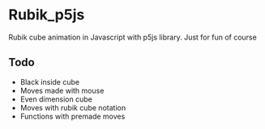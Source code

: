 # Rubik_p5js
Rubik cube animation in Javascript with p5js library. Just for fun of course

## Todo
* Black inside cube
* Moves made with mouse
* Even dimension cube
* Moves with rubik cube notation
* Functions with premade moves
